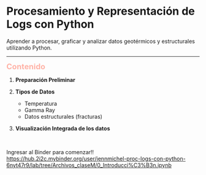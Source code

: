 # Procesamiento y Representación de Logs con Python
Aprender a procesar, graficar y analizar datos geotérmicos y estructurales utilizando Python.


---------------

<span style="font-size:20px;color:#FFB3A7">**Contenido**</span> 


1. **Preparación Preliminar**

2. **Tipos de Datos**  
   - Temperatura
   - Gamma Ray
   - Datos estructurales (fracturas)
   
3. **Visualización Integrada de los datos**


<br><!-- Espacio adicional -->


Ingresar al Binder para comenzar!! 
https://hub.2i2c.mybinder.org/user/jennmichel-proc-logs-con-python-6nyt47r9/lab/tree/Archivos_claseM/0_Introducci%C3%B3n.ipynb
